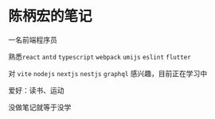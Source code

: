 # 陈柄宏的笔记

一名前端程序员

熟悉`react` `antd` `typescript` `webpack` `umijs` `eslint` `flutter`

对 `vite` `nodejs` `nextjs` `nestjs` `graphql` 感兴趣，目前正在学习中

爱好：读书、运动

没做笔记就等于没学
